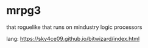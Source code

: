 # mrpg3
that roguelike that runs on mindustry logic processors

lang: https://sky4ce09.github.io/bitwizard/index.html
